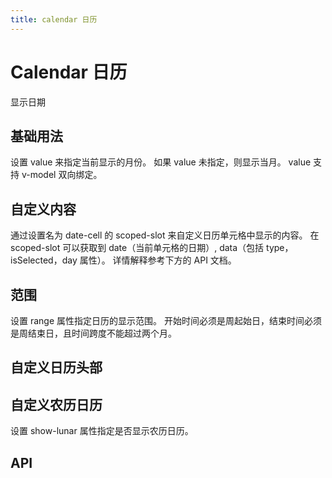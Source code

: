```yaml
---
title: calendar 日历
---
```


# Calendar 日历

显示日期

## 基础用法

设置 value 来指定当前显示的月份。 如果 value 未指定，则显示当月。 value 支持 v-model 双向绑定。

<preview path="./def.vue" />

## 自定义内容

通过设置名为 date-cell 的 scoped-slot 来自定义日历单元格中显示的内容。 在 scoped-slot 可以获取到 date（当前单元格的日期）, data（包括 type，isSelected，day 属性）。 详情解释参考下方的 API 文档。

<preview path="./customizeCalendar.vue" />

## 范围

设置 range 属性指定日历的显示范围。 开始时间必须是周起始日，结束时间必须是周结束日，且时间跨度不能超过两个月。

<preview path="./rangeCalendar.vue" />

## 自定义日历头部

<preview path="./CustomizeTheCalendarHeader.vue" />

## 自定义农历日历

设置 show-lunar 属性指定是否显示农历日历。

<preview path="./lunarCalendar.vue" />

## API

<API src="./calendar.json" lang="zh"></API>
